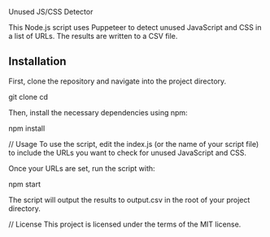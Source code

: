 Unused JS/CSS Detector

This Node.js script uses Puppeteer to detect unused JavaScript and CSS in a list of URLs. The results are written to a CSV file.

## Installation

First, clone the repository and navigate into the project directory.


git clone <Your Repository URL>
cd <Your Project Directory>

Then, install the necessary dependencies using npm:

npm install

// Usage
To use the script, edit the index.js (or the name of your script file) to include the URLs you want to check for unused JavaScript and CSS.

Once your URLs are set, run the script with:


npm start


The script will output the results to output.csv in the root of your project directory.

// License
This project is licensed under the terms of the MIT license.

